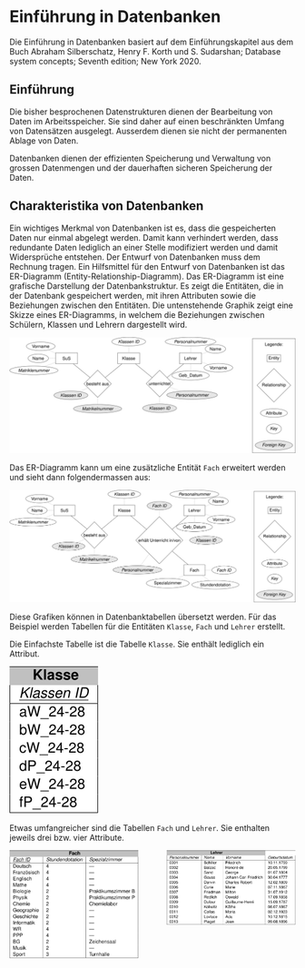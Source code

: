 # Einführung in Datenbanken

Die Einführung in Datenbanken basiert auf dem Einführungskapitel aus dem Buch
Abraham Silberschatz, Henry F. Korth und S. Sudarshan; Database system
concepts; Seventh edition; New York 2020.

## Einführung

Die bisher besprochenen Datenstrukturen dienen der Bearbeitung von Daten im
Arbeitsspeicher. Sie sind daher auf einen beschränkten Umfang von Datensätzen
ausgelegt. Ausserdem dienen sie nicht der permanenten Ablage von Daten.

Datenbanken dienen der effizienten Speicherung und Verwaltung
von grossen Datenmengen und der dauerhaften sicheren Speicherung der Daten.

## Charakteristika von Datenbanken

Ein wichtiges Merkmal von Datenbanken ist es, dass die gespeicherten Daten nur
einmal abgelegt werden. Damit kann verhindert werden, dass redundante Daten
lediglich an einer Stelle modifiziert werden und damit Widersprüche entstehen.
Der Entwurf von Datenbanken muss dem Rechnung tragen. Ein Hilfsmittel für den
Entwurf von Datenbanken ist das ER-Diagramm (Entity-Relationship-Diagramm).
Das ER-Diagramm ist eine grafische Darstellung der Datenbankstruktur. Es zeigt
die Entitäten, die in der Datenbank gespeichert werden, mit ihren Attributen
sowie die Beziehungen zwischen den Entitäten. Die untenstehende Graphik zeigt
eine Skizze eines ER-Diagramms, in welchem die Beziehungen zwischen Schülern,
Klassen und Lehrern dargestellt wird.

![ER-Diagramm](er_example_klein.svg)

Das ER-Diagramm kann um eine zusätzliche Entität `Fach` erweitert werden und
sieht dann folgendermassen aus:

![ER-Diagramm](er_example_gross.svg)

Diese Grafiken können in Datenbanktabellen übersetzt werden. Für das Beispiel
werden Tabellen für die Entitäten `Klasse`, `Fach` und `Lehrer` erstellt.	

Die Einfachste Tabelle ist die Tabelle `Klasse`. Sie enthält lediglich ein
Attribut.

![Klasse](entity_class.svg)

Etwas umfangreicher sind die Tabellen `Fach` und `Lehrer`. Sie enthalten jeweils
drei bzw. vier Attribute.

<div style="display: flex; justify-content: space-between;align-items: flex-start;">
    <img src="entity_subject.svg" alt="Tabelle Fach" style="width: 45%;">
    <img src="entity_teacher.svg" alt="Tabelle Lehrer" style="width: 45%;">
</div>

